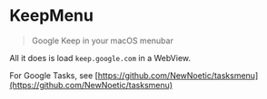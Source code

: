 # KeepMenu

> Google Keep in your macOS menubar

All it does is load `keep.google.com` in a WebView.

For Google Tasks, see [https://github.com/NewNoetic/tasksmenu](https://github.com/NewNoetic/tasksmenu)
